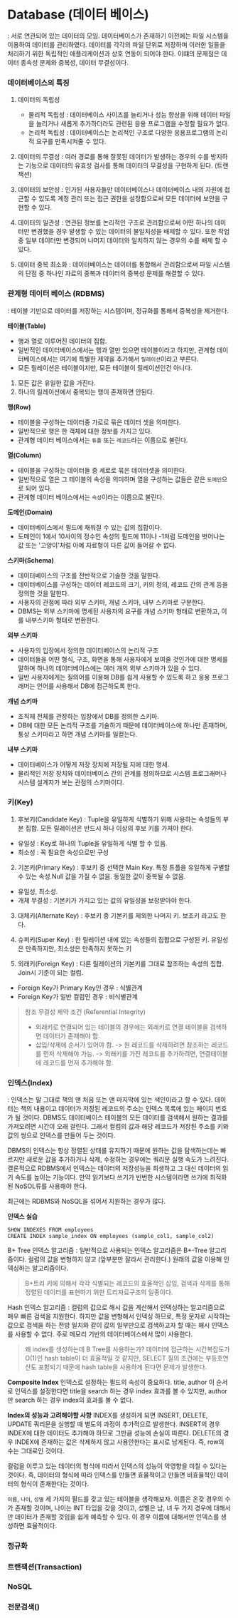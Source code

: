 # Database (데이터 베이스)
: 서로 연관되어 있는 데이터의 모임. 데이터베이스가 존재하기 이전에는 파일 시스템을 이용하여 데이터를 관리하였다. 데이터를 각각의 파일 단위로 저장하며 이러한 일들을 처리하기 위한 독립적인 애플리케이션과 상호 연동이 되어야 한다. 이떄의 문제점은 데이터 종속성 문제와 중복성, 데이터 무결성이다.

### 데이터베이스의 특징
1. 데이터의 독립성
    - 물리적 독립성 : 데이터베이스 사이즈를 늘리거나 성능 향상을 위해 데이터 파일을 늘리거나 새롭게 추가하더라도 관련된 응용 프로그램을 수정할 필요가 없다.
    - 논리적 독립성 : 데이터베이스는 논리적인 구조로 다양한 응용프로그램의 논리적 요구를 만족시켜줄 수 있다.

2. 데이터의 무결성
: 여러 경로를 통해 잘못된 데이터가 발생하는 경우의 수를 방지하는 기능으로 데이터의 유효성 검사를 통해 데이터의 무결성을 구현하게 된다. (트랜잭션)

3. 데이터의 보안성
: 인가된 사용자들만 데이터베이스나 데이터베이스 내의 자원에 접근할 수 있도록 계정 관리 또는 접근 권한을 설정함으로써 모든 데이터에 보안을 구현할 수 있다.

4. 데이터의 일관성
: 연관된 정보를 논리적인 구조로 관리함으로써 어떤 하나의 데이터만 변경했을 경우 발생할 수 있는 데이터의 불일치성을 배제할 수 있다. 또한 작업 중 일부 데이터만 변경되어 나머지 데이터와 일치하지 않는 경우의 수를 배제 할 수 있다.

5. 데이터 중복 최소화
: 데이터베이스는 데이터를 통합해서 관리함으로써 파일 시스템의 단점 중 하나인 자료의 중복과 데이터의 중복성 문제를 해결할 수 있다.

### 관계형 데이터 베이스 (RDBMS)
: 테이블 기반으로 데이터를 저장하는 시스템이며, 정규화를 통해서 중복성을 제거한다.

__테이블(Table)__
- 행과 열로 이루어진 데이터의 집합.
- 일반적인 데이터베이스에서는 행과 열만 있으면 테이블이라고 하지만, 관계형 데이터베이스에서는 여기에 특별한 제약을 추가해서 `릴레이션`이라고 부른다.
- 모든 릴레이션은 테이블이지만, 모든 테이블이 릴레이션인건 아니다.

1. 모든 값은 유일한 값을 가진다.
2. 하나의 릴레이션에서 중복되는 행이 존재하면 안된다.

__행(Row)__
- 테이블을 구성하는 데이터중 가로로 묶은 데이터 셋을 의미한다.
- 일반적으로 행은 한 객체에 대한 정보를 가지고 있다.
- 관계형 데이터 베이스에서는 `튜플` 또는 `레코드`라는 이름으로 불린다.

__열(Column)__
- 테이블을 구성하는 데이터들 중 세로로 묶은 데이터셋을 의미한다.
- 일반적으로 열은 그 테이블의 속성을 의미하며 열을 구성하는 값들은 같은 `도메인`으로 되어 있다.
- 관계형 데이터 베이스에서는 `속성`이라는 이름으로 불린다.

__도메인(Domain)__
- 데이터베이스에서 필드에 채워질 수 있는 값의 집합이다.
- 도메인이 1에서 10사이의 정수인 속성의 필드에 11이나 -1처럼 도메인을 벗어나는 값 또는 '고양이'처럼 아예 자료형이 다른 값이 들어갈 수 없다.

__스키마(Schema)__
- 데이터베이스의 구조를 전반적으로 기술한 것을 말한다.
- 데이터베이스를 구성하는 데이터 레코드의 크기, 키의 정의, 레코드 간의 관계 등을 정의한 것을 말한다.
- 사용자의 관점에 따라 외부 스키마, 개념 스키마, 내부 스키마로 구분한다.
- DBMS는 외부 스키마에 명세된 사용자의 요구를 개념 스키마 형태로 변환하고, 이를 내부스키마 형태로 변환한다.

__외부 스키마__
- 사용자의 입장에서 정의한 데이터베이스의 논리적 구조
- 데이터들을 어떤 형식, 구조, 화면을 통해 사용자에게 보여줄 것인가에 대한 명세를 말하며 하나의 데이터베이스에는 여러 개의 외부 스키마가 있을 수 있다.
- 일반 사용자에게는 질의어를 이용해 DB를 쉽게 사용할 수 있도록 하고 응용 프로그래머는 언어를 사용해서 DB에 접근하도록 한다.

__개념 스키마__
- 조직체 전체를 관장하는 입장에서 DB를 정의한 스키마.
- DB에 대한 모든 논리적 구조를 기술하기 때문에 데이터베이스에 하나만 존재하며, 통상 스키마라고 하면 개념 스키마를 일컫는다.

__내부 스키마__
- 데이터베이스가 어떻게 저장 장치에 저장될 지에 대한 명세.
- 물리적인 저장 장치와 데이터베이스 간의 관계를 정의하므로 시스템 프로그래머나 시스템 설계자가 보는 관점의 스키마이다.

### 키(Key)

1. 후보키(Candidate Key)
: Tuple을 유일하게 식별하기 위해 사용하는 속성들의 부분 집합. 모든 릴레이션은 반드시 하나 이상의 후보 키를 가져야 한다.
- 유일성 : Key로 하나의 Tuple을 유일하게 식별 할 수 있음.
- 최소성 : 꼭 필요한 속성으로만 구성

2. 기본키(Primary Key)
: 후보키 중 선택한 Main Key. 특정 튜플을 유일하게 구별할 수 있는 속성.Null 값을 가질 수 없음. 동일한 값이 중복될 수 없음.
- 유일성, 최소성.
- 개체 무결성 : 기본키가 가지고 있는 값의 유일성을 보장받아야 한다.

3. 대체키(Alternate Key)
: 후보키 중 기본키를 제외한 나머지 키. 보조키 라고도 한다.

4. 슈퍼키(Super Key)
: 한 릴레이션 내에 있는 속성들의 집합으로 구성된 키. 유일성은 만족하지만, 최소성은 만족하지 못하는 키

5. 외래키(Foreign Key)
: 다른 릴레이션의 기본키를 그대로 참조하는 속성의 집합. Join시 기준이 되는 컬럼.
- Foreign Key가 Primary Key인 경우 : 식별관계
- Foreign Key가 일반 컬럼인 경우 : 비식별관계

> 참조 무결성 제약 조건 (Referential Integrity)
> - 외래키로 연결되어 있는 테이블의 경우에는 외래키로 연결 테이블을 검색하면 데이터가 존재해야 함.
> - 삽입/삭제에 순서가 있어야 함.
-> 원 레코드를 삭제하려면 참조하는 레코드를 먼저 삭제해야 가능.
-> 외래키를 가진 레코드를 추가하려면, 연결테이블에 레코드를 먼저 추가해야 함.

### 인덱스(Index)
: 인덱스는 말 그대로 책의 맨 처음 또는 맨 마지막에 있는 색인이라고 할 수 있다. 데이터는 책의 내용이고 데이터가 저장된 레코드의 주소는 인덱스 목록에 있는 페이지 번호가 될 것이다. DBMS도 데이터베이스 테이블의 모든 데이터를 검색해서 원하는 결과를 가져오려면 시간이 오래 걸린다. 그래서 컬럼의 값과 해당 레코드가 저장된 주소를 키와 값의 쌍으로 인덱스를 만들어 두는 것이다.

DBMS의 인덱스는 항상 정렬된 상태를 유지하기 때문에 원하는 값을 탐색하는데는 빠르지만 새로운 값을 추가하거나 삭제, 수정하는 경우에는 쿼리문 실행 속도가 느려진다. 결론적으로 RDBMS에서 인덱스는 데이터의 저장성능을 희생하고 그 대신 데이터의 읽기 속도를 높이는 기능이다. 
만약 읽기보다 쓰기가 빈번한 시스템이라면 쓰기에 최적화된 NoSOL류를 사용해야 한다. 

최근에는 RDBMS와 NoSQL을 섞어서 지원하는 경우가 많다.

__인덱스 실습__
```
SHOW INDEXES FROM employees
CREATE INDEX sample_index ON employees (sample_col1, sample_col2)
```

B+ Tree 인덱스 알고리즘
: 일반적으로 사용되는 인덱스 알고리즘은 B+-Tree 알고리즘이다. 컬럼의 값을 변형하지 않고 (앞부분만 잘라서 관리한다.) 원래의 값을 이용해 인덱싱하는 알고리즘이다.

> B+트리
키에 의해서 각각 식별되는 레코드의 효율적인 삽입, 검색과 삭제를 통해 정렬된 데이터를 표현하기 위한 트리자료구조의 일종이다. 

Hash 인덱스 알고리즘
: 컬럼의 값으로 해시 값을 계산해서 인덱싱하는 알고리즘으로 매우 빠른 검색을 지원한다. 하지만 값을 변형해서 인덱싱 하므로, 특정 문자로 시작하는 값으로 검색을 하는 전방 일치와 같이 값의 일부만으로 검색하고자 할 때는 해시 인덱스를 사용할 수 없다. 주로 메모리 기반의 데이터베이스에서 많이 사용한다.

> 왜 index를 생성하는데 B Tree를 사용하는가?
데이터에 접근하는 시간복잡도가 O(1)인 hash table이 더 효율적일 것 같지만, SELECT 질의 조건에는 부등호연산도 포함되기 때문에 hash table을 사용하게 된다면 문제가 발생한다.

__Composite Index__
인덱스로 설정하는 필드의 속성이 중요하다. title, author 이 순서로 인덱스를 설정한다면 title을 search 하는 경우 index 효과를 볼 수 있지만, author만 search 하는 경우 index의 효과를 볼 수 없다.

__Index의 성능과 고려해야할 사항__
INDEX를 생성하게 되면 INSERT, DELETE, UPDATE 쿼리문을 실행할 때 별도의 과정이 추가적으로 발생한다. INSERT의 경우 INDEX에 대한 데이터도 추가해야 하므로 그만큼 성능에 손실이 따른다. DELETE의 경우 INDEX에 존재하는 값은 삭제하지 않고 사용안한다는 표시로 남게된다. 즉, row의 수는 그대로인 것이다.

컬럼을 이루고 있는 데이터의 형식에 따라서 인덱스의 성능이 악영향을 미칠 수 있다는 것이다. 즉, 데이터의 형식에 따라 인덱스를 만들면 효율적이고 만들면 비효율적인 데이터의 형식이 존재한다는 것이다.

`이름`, `나이`, `성별` 세 가지의 필드를 갖고 있는 테이블을 생각해보자. 이름은 온갖 경우의 수가 존재할 것이며, 나이는 INT 타입을 갖을 것이고, 성별은 남, 녀 두 가지 경우에 대해서만 데이터가 존재할 것임을 쉽게 예측할 수 있다. 이 경우 이름에 대해서만 인덱스를 생성하면 효율적이다.


### 정규화


### 트랜잭션(Transaction)



### NoSQL


### 전문검색()